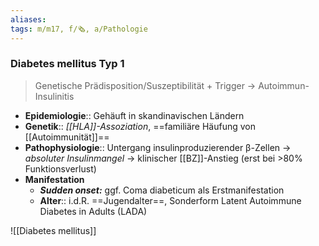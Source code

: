 ```yaml
---
aliases: 
tags: m/m17, f/🗞️, a/Pathologie
---
```

### Diabetes mellitus Typ 1
> Genetische Prädisposition/Suszeptibilität + Trigger → Autoimmun-Insulinitis
- **Epidemiologie**:: Gehäuft in skandinavischen Ländern
- **Genetik**:: *[[HLA]]-Assoziation*, ==familiäre Häufung von [[Autoimmunität]]==
- **Pathophysiologie**:: Untergang insulinproduzierender β-Zellen → *absoluter Insulinmangel* → klinischer [[BZ]]-Anstieg (erst bei >80% Funktionsverlust)
- **Manifestation**
	- ***Sudden onset:*** ggf. Coma diabeticum als Erstmanifestation
	- **Alter**:: i.d.R. ==Jugendalter==, Sonderform Latent Autoimmune Diabetes in Adults (LADA)

![[Diabetes mellitus]]